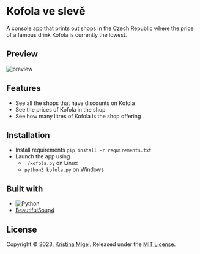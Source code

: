 # Kofola ve slevě
A console app that prints out shops in the Czech Republic where the price of a famous drink Kofola is currently the lowest.
## Preview
![preview](https://github.com/kmigel/kofola-ve-sleve/assets/126352831/3aeb668a-9709-48fc-8eb5-4038e4a77c22)
## Features
- See all the shops that have discounts on Kofola
- See the prices of Kofola in the shop
- See how many litres of Kofola is the shop offering
## Installation
- Install requirements `pip install -r requirements.txt`
- Launch the app using
  - `./kofola.py` on Linux
  - `python3 kofola.py` on Windows
## Built with
<ul>
  <li><img src="https://img.shields.io/badge/Python-3776AB?style=for-the-badge&logo=python&logoColor=white" alt="Python"></li>
  <li><a href="https://www.crummy.com/software/BeautifulSoup/">BeautifulSoup4</a></li>
</ul>

## License
Copyright © 2023, [Kristina Migel](https://github.com/kmigel).
Released under the [MIT License](https://choosealicense.com/licenses/mit/).

